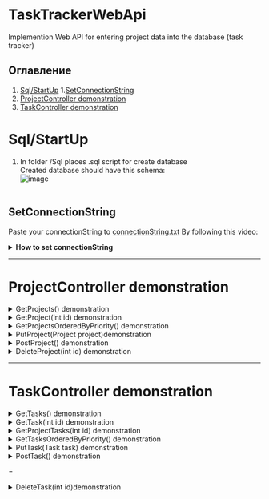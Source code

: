 # TaskTrackerWebApi
Implemention Web API for entering project data into the database (task tracker)

## Оглавление

1. [Sql/StartUp](#Sql/StartUp)
    1.[SetConnectionString](#SetConnectionString)
2. [ProjectController demonstration](#ProjectController-demonstration)
3. [TaskController demonstration](#TaskController-demonstration)
         

# Sql/StartUp
1) In folder /Sql places .sql script for create database </br>
Created database should have this schema: </br>
![image](https://user-images.githubusercontent.com/86796337/124998109-80571f00-e054-11eb-9994-5530c47a3ca7.png) </br> </br>
## SetConnectionString
Paste your connectionString to [connectionString.txt](TaskTrackerWebApi/connectionString.txt)
By following this video:
<details><summary><b>How to set connectionString</b></summary>


https://user-images.githubusercontent.com/86796337/125048164-50d20200-e0a8-11eb-8019-7a89d5111866.mp4


</details>





___
# ProjectController demonstration


<details><summary>GetProjects() demonstration</summary>


https://user-images.githubusercontent.com/86796337/125028506-d21d9a80-e090-11eb-8377-6498e86cd461.mp4


</details>



<details><summary>GetProject(int id) demonstration</summary>


https://user-images.githubusercontent.com/86796337/125029275-0d6c9900-e092-11eb-86b8-1cb7c4f5513b.mp4


</details>


<details><summary> GetProjectsOrderedByPriority() demonstration</summary>


https://user-images.githubusercontent.com/86796337/125030165-4e18e200-e093-11eb-9f20-93342a75ed6d.mp4


</details>

<details><summary>PutProject(Project project)demonstration</summary>


https://user-images.githubusercontent.com/86796337/125030556-f6c74180-e093-11eb-894b-5b860ac7c950.mp4

</details>


<details><summary>PostProject() demonstration</summary>


https://user-images.githubusercontent.com/86796337/125031352-32aed680-e095-11eb-867e-52169c283986.mp4


</details>


<details><summary>DeleteProject(int id) demonstration</summary>


https://user-images.githubusercontent.com/86796337/125032202-49a1f880-e096-11eb-88b0-b8d9fe237aa5.mp4


</details>


___
# TaskController demonstration

<details><summary>GetTasks() demonstration</summary>


https://user-images.githubusercontent.com/86796337/125032445-a56c8180-e096-11eb-8d66-84954dc5a0de.mp4


</details>



<details><summary>GetTask(int id) demonstration</summary>


https://user-images.githubusercontent.com/86796337/125032628-eebcd100-e096-11eb-934e-2d9f4be42689.mp4


</details>



<details><summary>GetProjectTasks(int id) demonstration</summary>

    
https://user-images.githubusercontent.com/86796337/125032832-30e61280-e097-11eb-91ab-f2875301bbfb.mp4

    
</details>


<details><summary>GetTasksOrderedByPriority() demonstration</summary>


https://user-images.githubusercontent.com/86796337/125032976-67bc2880-e097-11eb-8ae7-106b27d8dc66.mp4


</details>


<details><summary>PutTask(Task task) demonstration</summary>


https://user-images.githubusercontent.com/86796337/125033210-b4076880-e097-11eb-80d0-c4167c3dee18.mp4


</details>




<details><summary>PostTask() demonstration</summary>


https://user-images.githubusercontent.com/86796337/125033474-05175c80-e098-11eb-8477-c2dca3ec1c33.mp4


</details>


=
<details><summary>DeleteTask(int id)demonstration</summary>


https://user-images.githubusercontent.com/86796337/125033642-414abd00-e098-11eb-889f-9c841fd8f573.mp4


</details>





























